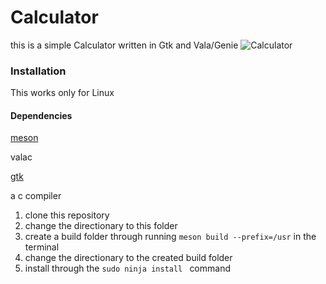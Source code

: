 # Calculator
this is a simple Calculator written in Gtk and Vala/Genie
![Calculator](https://user-images.githubusercontent.com/76533424/105609872-6ed2d100-5dac-11eb-85f0-a635f22bf657.png)
### Installation
This works only for Linux
#### Dependencies
[meson](https://mesonbuild.com/Quick-guide.html)

valac

[gtk](https://www.gtk.org/docs/installations/)

a c compiler
1. clone this repository
2. change the directionary to this folder
3. create a build folder through running ```meson build --prefix=/usr``` in the terminal
4. change the directionary to the created build folder
5. install through the ```sudo ninja install ``` command
